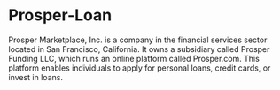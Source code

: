 # Prosper-Loan
Prosper Marketplace, Inc. is a company in the financial services sector located in San Francisco, California. It owns a subsidiary called Prosper Funding LLC, which runs an online platform called Prosper.com. This platform enables individuals to apply for personal loans, credit cards, or invest in loans. 
